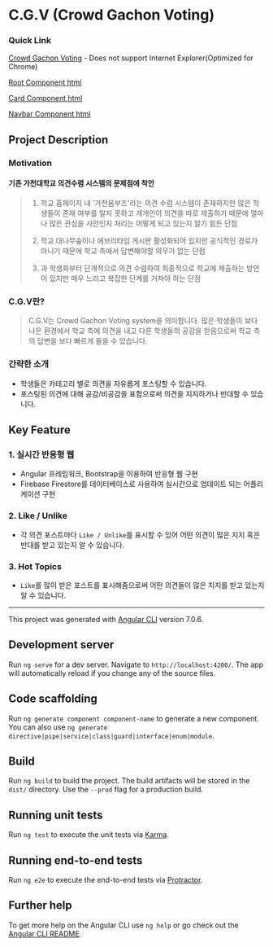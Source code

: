 # C.G.V (Crowd Gachon Voting)

### Quick Link

[Crowd Gachon Voting](https://crowdgachonvoting.firebaseapp.com/) - Does not support Internet Explorer(Optimized for Chrome)

[Root Component html](https://github.com/YeCH94/C.G.V/blob/master/src/app/app.component.html)

[Card Component html](https://github.com/YeCH94/C.G.V/blob/master/src/app/components/cards/cards.component.html)

[Navbar Component html](https://github.com/YeCH94/C.G.V/blob/master/src/app/components/navbar/navbar.component.html)

## Project Description

### Motivation

#### 기존 가천대학교 의견수렴 시스템의 문제점에 착안

> 1. 학교 홈페이지 내 '가천옴부즈'라는 의견 수렴 시스템이 존재하지만 많은 학생들이 존재 여부를 알지 못하고 개개인이 의견을 따로 제출하기 때문에 얼마나 많은 관심을 사안인지 처리는 어떻게 되고 있는지 알기 힘든 단점
>
> 2. 학교 대나무숲이나 에브리타임 게시판 활성화되어 있지만 공식적인 경로가 아니기 때문에 학교 측에서 답변해야할 의무가 없는 단점
>
> 3. 과 학생회부터 단계적으로 의견 수렴하여 최종적으로 학교에 제출하는 방안이 있지만 매우 느리고 복잡한 단계를 거쳐야 하는 단점
>

### C.G.V란?

> C.G.V는 Crowd Gachon Voting system을 의미합니다.
> 많은 학생들이 보다 나은 환경에서 학교 측에 의견을 내고
> 다른 학생들의 공감을 얻음으로써 학교 측의 답변을 보다 빠르게 들을 수 있습니다.

### 간략한 소개

- 학생들은 카테고리 별로 의견을 자유롭게 포스팅할 수 있습니다.
- 포스팅된 의견에 대해 공감/비공감을 표함으로써 의견을 지지하거나 반대할 수 있습니다.

## Key Feature

### 1. 실시간 반응형 웹

- Angular 프레임워크, Bootstrap을 이용하여 반응형 웹 구현
- Firebase Firestore를 데이터베이스로 사용하여 실시간으로 업데이트 되는 어플리케이션 구현

### 2. Like / Unlike

- 각 의견 포스트마다 `Like / Unlike`를 표시할 수 있어 어떤 의견이 많은 지지 혹은 반대를 받고 있는지 알 수 있습니다.

### 3. Hot Topics

- `Like`를 많이 받은 포스트를 표시해줌으로써 어떤 의견들이 많은 지지를 받고 있는지 알 수 있습니다.



------

This project was generated with [Angular CLI](https://github.com/angular/angular-cli) version 7.0.6.

## Development server

Run `ng serve` for a dev server. Navigate to `http://localhost:4200/`. The app will automatically reload if you change any of the source files.

## Code scaffolding

Run `ng generate component component-name` to generate a new component. You can also use `ng generate directive|pipe|service|class|guard|interface|enum|module`.

## Build

Run `ng build` to build the project. The build artifacts will be stored in the `dist/` directory. Use the `--prod` flag for a production build.

## Running unit tests

Run `ng test` to execute the unit tests via [Karma](https://karma-runner.github.io).

## Running end-to-end tests

Run `ng e2e` to execute the end-to-end tests via [Protractor](http://www.protractortest.org/).

## Further help

To get more help on the Angular CLI use `ng help` or go check out the [Angular CLI README](https://github.com/angular/angular-cli/blob/master/README.md).
